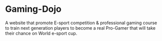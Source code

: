 # Gaming-Dojo
A website that promote E-sport competition & professional gaming course to train next generation players to become a real Pro-Gamer that will take their chance on World e-sport cup.

